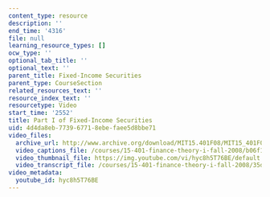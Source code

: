 ```yaml
---
content_type: resource
description: ''
end_time: '4316'
file: null
learning_resource_types: []
ocw_type: ''
optional_tab_title: ''
optional_text: ''
parent_title: Fixed-Income Securities
parent_type: CourseSection
related_resources_text: ''
resource_index_text: ''
resourcetype: Video
start_time: '2552'
title: Part I of Fixed-Income Securities
uid: 4d4da8eb-7739-6771-8ebe-faee5d8bbe71
video_files:
  archive_url: http://www.archive.org/download/MIT15.401F08/MIT15_401F08_ses04_300k.mp4
  video_captions_file: /courses/15-401-finance-theory-i-fall-2008/b06f1e2104db56128add5114ff0dfecb_hyc8h5T76BE.vtt
  video_thumbnail_file: https://img.youtube.com/vi/hyc8h5T76BE/default.jpg
  video_transcript_file: /courses/15-401-finance-theory-i-fall-2008/35d8ec3b356147262ea791018250d376_hyc8h5T76BE.pdf
video_metadata:
  youtube_id: hyc8h5T76BE
---
```

